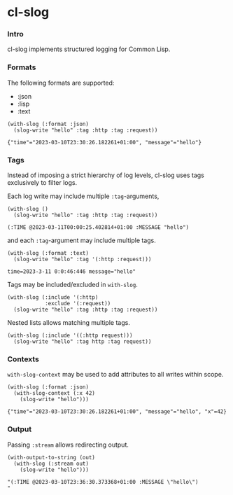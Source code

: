 # cl-slog

### Intro
cl-slog implements structured logging for Common Lisp.

### Formats
The following formats are supported:

- :json
- :lisp
- :text

```
(with-slog (:format :json)
  (slog-write "hello" :tag :http :tag :request))

{"time"="2023-03-10T23:30:26.182261+01:00", "message"="hello"}
```

### Tags
Instead of imposing a strict hierarchy of log levels, cl-slog uses tags exclusively to filter logs.  

Each log write may include multiple `:tag`-arguments,
```
(with-slog ()
  (slog-write "hello" :tag :http :tag :request))

(:TIME @2023-03-11T00:00:25.402814+01:00 :MESSAGE "hello")
```
and each `:tag`-argument may include multiple tags.
```
(with-slog (:format :text)
  (slog-write "hello" :tag '(:http :request)))

time=2023-3-11 0:0:46:446 message="hello"
```  

Tags may be included/excluded in `with-slog`.
```
(with-slog (:include '(:http)
            :exclude '(:request))
  (slog-write "hello" :tag :http :tag :request))
```  

Nested lists allows matching multiple tags.
```
(with-slog (:include '((:http request)))
  (slog-write "hello" :tag http :tag request))
```

### Contexts
`with-slog-context` may be used to add attributes to all writes within scope.
```
(with-slog (:format :json)
  (with-slog-context (:x 42)
    (slog-write "hello")))

{"time"="2023-03-10T23:30:26.182261+01:00", "message"="hello", "x"=42}
```

### Output
Passing `:stream` allows redirecting output.
```
(with-output-to-string (out)
  (with-slog (:stream out)
    (slog-write "hello")))

"(:TIME @2023-03-10T23:36:30.373368+01:00 :MESSAGE \"hello\")
"
```